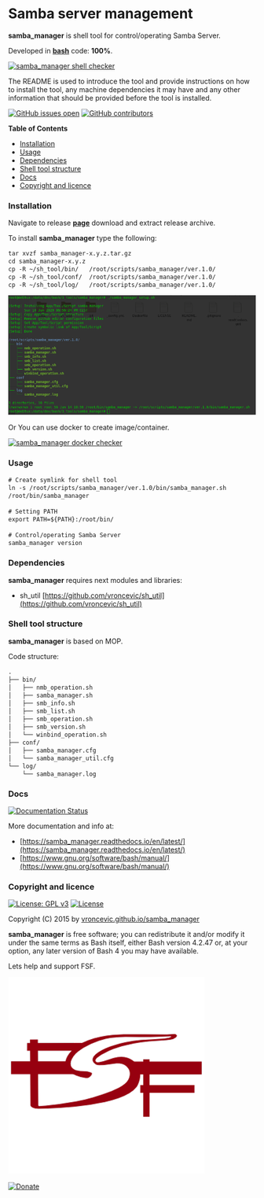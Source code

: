 # Samba server management

**samba_manager** is shell tool for control/operating Samba Server.

Developed in **[bash](https://en.wikipedia.org/wiki/Bash_(Unix_shell))** code: **100%**.

[![samba_manager shell checker](https://github.com/vroncevic/samba_manager/workflows/samba_manager%20shell%20checker/badge.svg)](https://github.com/vroncevic/samba_manager/actions?query=workflow%3A%22samba_manager+shell+checker%22)

The README is used to introduce the tool and provide instructions on
how to install the tool, any machine dependencies it may have and any
other information that should be provided before the tool is installed.

[![GitHub issues open](https://img.shields.io/github/issues/vroncevic/samba_manager.svg)](https://github.com/vroncevic/samba_manager/issues) [![GitHub contributors](https://img.shields.io/github/contributors/vroncevic/samba_manager.svg)](https://github.com/vroncevic/samba_manager/graphs/contributors)

<!-- START doctoc generated TOC please keep comment here to allow auto update -->
<!-- DON'T EDIT THIS SECTION, INSTEAD RE-RUN doctoc TO UPDATE -->
**Table of Contents**

- [Installation](#installation)
- [Usage](#usage)
- [Dependencies](#dependencies)
- [Shell tool structure](#shell-tool-structure)
- [Docs](#docs)
- [Copyright and licence](#copyright-and-licence)

<!-- END doctoc generated TOC please keep comment here to allow auto update -->

### Installation

Navigate to release **[page](https://github.com/vroncevic/samba_manager/releases)** download and extract release archive.

To install **samba_manager** type the following:

```
tar xvzf samba_manager-x.y.z.tar.gz
cd samba_manager-x.y.z
cp -R ~/sh_tool/bin/   /root/scripts/samba_manager/ver.1.0/
cp -R ~/sh_tool/conf/  /root/scripts/samba_manager/ver.1.0/
cp -R ~/sh_tool/log/   /root/scripts/samba_manager/ver.1.0/
```

![alt tag](https://raw.githubusercontent.com/vroncevic/samba_manager/dev/docs/setup_tree.png)

Or You can use docker to create image/container.

[![samba_manager docker checker](https://github.com/vroncevic/samba_manager/workflows/samba_manager%20docker%20checker/badge.svg)](https://github.com/vroncevic/samba_manager/actions?query=workflow%3A%22samba_manager+docker+checker%22)

### Usage

```
# Create symlink for shell tool
ln -s /root/scripts/samba_manager/ver.1.0/bin/samba_manager.sh /root/bin/samba_manager

# Setting PATH
export PATH=${PATH}:/root/bin/

# Control/operating Samba Server
samba_manager version
```

### Dependencies

**samba_manager** requires next modules and libraries:
* sh_util [https://github.com/vroncevic/sh_util](https://github.com/vroncevic/sh_util)

### Shell tool structure

**samba_manager** is based on MOP.

Code structure:
```
.
├── bin/
│   ├── nmb_operation.sh
│   ├── samba_manager.sh
│   ├── smb_info.sh
│   ├── smb_list.sh
│   ├── smb_operation.sh
│   ├── smb_version.sh
│   └── winbind_operation.sh
├── conf/
│   ├── samba_manager.cfg
│   └── samba_manager_util.cfg
└── log/
    └── samba_manager.log
```

### Docs

[![Documentation Status](https://readthedocs.org/projects/samba_manager/badge/?version=latest)](https://samba_manager.readthedocs.io/projects/samba_manager/en/latest/?badge=latest)

More documentation and info at:
* [https://samba_manager.readthedocs.io/en/latest/](https://samba_manager.readthedocs.io/en/latest/)
* [https://www.gnu.org/software/bash/manual/](https://www.gnu.org/software/bash/manual/)

### Copyright and licence

[![License: GPL v3](https://img.shields.io/badge/License-GPLv3-blue.svg)](https://www.gnu.org/licenses/gpl-3.0) [![License](https://img.shields.io/badge/License-Apache%202.0-blue.svg)](https://opensource.org/licenses/Apache-2.0)

Copyright (C) 2015 by [vroncevic.github.io/samba_manager](https://vroncevic.github.io/samba_manager)

**samba_manager** is free software; you can redistribute it and/or modify
it under the same terms as Bash itself, either Bash version 4.2.47 or,
at your option, any later version of Bash 4 you may have available.

Lets help and support FSF.

[![Free Software Foundation](https://raw.githubusercontent.com/vroncevic/samba_manager/dev/docs/fsf-logo_1.png)](https://my.fsf.org/)

[![Donate](https://www.paypalobjects.com/en_US/i/btn/btn_donateCC_LG.gif)](https://my.fsf.org/donate/)
